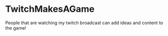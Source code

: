 # TwitchMakesAGame
People that are watching my twitch broadcast can add ideas and content to the game!
